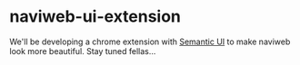 # naviweb-ui-extension
We'll be developing a chrome extension with [Semantic UI](http://semantic-ui.com/) to make naviweb look more beautiful. Stay tuned fellas...
